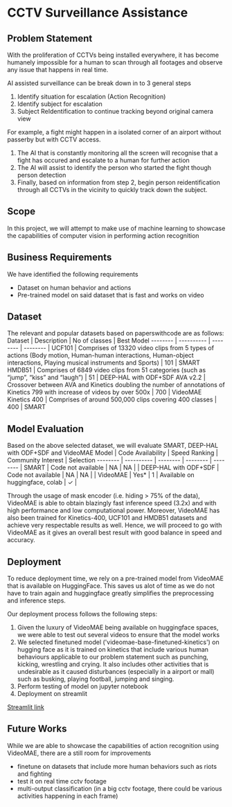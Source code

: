 # CCTV Surveillance Assistance

## Problem Statement
With the proliferation of CCTVs being installed everywhere, it has become humanely impossible for a human to scan through all footages and observe any issue that happens in real time. 

AI assisted surveillance can be break down in to 3 general steps
1) Identify situation for escalation (Action Recognition)
2) Identify subject for escalation
3) Subject ReIdentification to continue tracking beyond original camera view

For example, a fight might happen in a isolated corner of an airport without passerby but with CCTV access.
1) The AI that is constantly monitoring all the screen will recognise that a fight has occured and escalate to a human for further action
2) The AI will assist to identify the person who started the fight though person detection
3) Finally, based on information from step 2, begin person reidentification through all CCTVs in the vicinity to quickly track down the subject.

## Scope
In this project, we will attempt to make use of machine learning to showcase the capabilities of computer vision in performing action recognition

## Business Requirements
We have identified the following requirements
- Dataset on human behavior and actions
- Pre-trained model on said dataset that is fast and works on video

## Dataset
The relevant and popular datasets based on paperswithcode are as follows:
Dataset | Description | No of classes | Best Model
-------- | ---------- | -------- | -------- |
UCF101 | Comprises of 13320 video clips from 5 types of actions (Body motion, Human-human interactions, Human-object interactions, Playing musical instruments and Sports) | 101 | SMART
HMDB51 | Comprises of 6849 video clips from 51 categories (such as “jump”, “kiss” and “laugh”) | 51 | DEEP-HAL with ODF+SDF
AVA v2.2 | Crossover between AVA and Kinetics doubling the number of annotations of Kinetics 799 with increase of videos by over 500x | 700 | VideoMAE
Kinetics 400 | Comprises of around 500,000 clips covering 400 classes | 400 | SMART

## Model Evaluation
Based on the above selected dataset, we will evaluate SMART, DEEP-HAL with ODF+SDF and VideoMAE
Model | Code Availability | Speed Ranking | Community Interest | Selection
-------- | ---------- | -------- | -------- | -------- |
SMART | Code not available | NA | NA | |
DEEP-HAL with ODF+SDF | Code not available | NA | NA | |
VideoMAE | Yes* | 1 | Available on huggingface, colab | ✓ | 

Through the usage of mask encoder (i.e. hiding > 75% of the data), VideoMAE is able to obtain blazingly fast inference speed (3.2x) and with high performance and low computational power. Moreover, VideoMAE has also been trained for Kinetics-400, UCF101 and HMDB51 datasets and achieve very respectable results as well. Hence, we will proceed to go with VideoMAE as it gives an overall best result with good balance in speed and accuracy.

## Deployment
To reduce deployment time, we rely on a pre-trained model from VideoMAE that is available on HuggingFace. This saves us alot of time as we do not have to train again and huggingface greatly simplifies the preprocessing and inference steps.

Our deployment process follows the following steps:
1) Given the luxury of VideoMAE being available on huggingface spaces, we were able to test out several videos to ensure that the model works
2) We selected finetuned model ('videomae-base-finetuned-kinetics') on hugging face as it is trained on kinetics that include various human behaviours applicable to our problem statement such as punching, kicking, wrestling and crying. It also includes other activities that is undesirable as it caused disturbances (especially in a airport or mall) such as busking, playing football, jumping and singing.
3) Perform testing of model on jupyter notebook
4) Deployment on streamlit

[Streamlit link](https://erjieyong-data-scie-action-recognition-videomaestreamlit-78ydks.streamlit.app/)

## Future Works

While we are able to showcase the capabilities of action recognition using VideoMAE, there are a still room for improvements
- finetune on datasets that include more human behaviors such as riots and fighting
- test it on real time cctv footage
- multi-output classification (in a big cctv footage, there could be various activities happening in each frame)